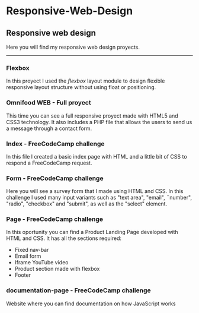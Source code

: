 # Responsive-Web-Design

## Responsive web design

Here you will find my responsive web design proyects.

____
### Flexbox
In this proyect I used the *flexbox* layout module to design flexible responsive layout structure without using float or positioning.

### Omnifood WEB - Full proyect
This time you can see a full responsive proyect made with HTML5 and CSS3 technology. It also includes a PHP file that allows the users to send us a message through a contact form.

### Index - FreeCodeCamp challenge 
In this file I created a basic index page with HTML and a little bit of CSS to respond a FreeCodeCamp request.

### Form - FreeCodeCamp challenge 
Here you will see a survey form that I made using HTML and CSS. In this challenge I used many input variants such as "text area", "email", ¨number", "radio", "checkbox" and "submit", as well as the "select" element.


### Page - FreeCodeCamp challenge 
In this oportunity you can find a Product Landing Page developed with HTML and CSS. 
It has all the sections required:
- Fixed nav-bar
- Email form
- Iframe YouTube video
- Product section made with flexbox
- Footer 

### documentation-page - FreeCodeCamp challenge 
Website where you can find documentation on how JavaScript works
